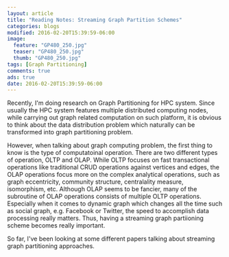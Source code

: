 ```yaml
---
layout: article
title: "Reading Notes: Streaming Graph Partition Schemes"
categories: blogs
modified: 2016-02-20T15:39:59-06:00
image:
  feature: "GP480_250.jpg"
  teaser: "GP480_250.jpg"
  thumb: "GP480_250.jpg" 
tags: [Graph Partitioning]
comments: true
ads: true
date: 2016-02-20T15:39:59-06:00
---
```


Recently, I'm doing research on Graph Partitioning for HPC system. Since usually the HPC system features multiple distributed computing nodes, while carrying out graph related computation on such platform, it is obvious to think about the data distribution problem which naturally can be transformed into graph partitioning problem.

However, when talking about graph computing problem, the first thing to know is the type of computatoinal operation. There are two different types of operation, OLTP and OLAP. While OLTP focuses on fast transactional operations like traditional CRUD operations against vertices and edges, the OLAP operations focus more on the complex analytical operations, such as graph eccentricity, community structure, centralality measure, isomorphism, etc. Although OLAP seems to be fancier, many of the subroutine of OLAP operations consists of multiple OLTP operations. Especially when it comes to dynamic graph which changes all the time such as social graph, e.g. Facebook or Twitter, the speed to accomplish data processing really matters. Thus, having a streaming graph partiioning scheme becomes really important.

So far, I've been looking at some different papers talking about streaming graph partitioning approaches. 

 


